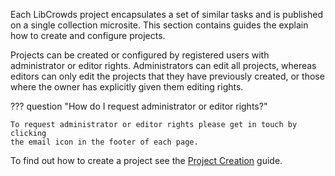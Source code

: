 Each LibCrowds project encapsulates a set of similar tasks and is published
on a single collection microsite. This section contains guides the explain
how to create and configure projects.

Projects can be created or configured by registered users with administrator
or editor rights. Administrators can edit all projects, whereas editors can
only edit the projects that they have previously created, or those where
the owner has explicitly given them editing rights.

??? question "How do I request administrator or editor rights?"

    To request administrator or editor rights please get in touch by clicking
    the email icon in the footer of each page.

To find out how to create a project see the
[Project Creation](/projects/new.md) guide.
